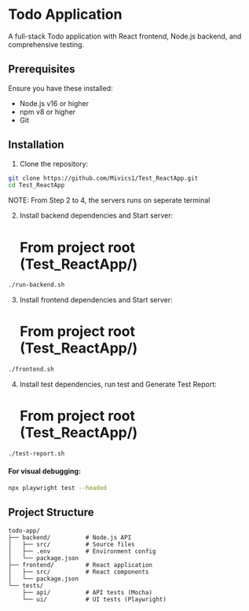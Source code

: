 # Todo Application

A full-stack Todo application with React frontend, Node.js backend, and comprehensive testing.

## Prerequisites

Ensure you have these installed:
- Node.js v16 or higher
- npm v8 or higher
- Git

## Installation

1. Clone the repository:
```bash
git clone https://github.com/Mivics1/Test_ReactApp.git
cd Test_ReactApp
```
NOTE: From Step 2 to 4, the servers runs on seperate terminal 

2. Install backend dependencies and Start server:
   # From project root (Test_ReactApp/)
```bash
./run-backend.sh
```

3. Install frontend dependencies and Start server:
   # From project root (Test_ReactApp/)
```bash
./frontend.sh
```

4. Install test dependencies, run test and Generate Test Report:
   # From project root (Test_ReactApp/)
```bash
./test-report.sh
```

#### For visual debugging:
```bash
npx playwright test --headed
```

## Project Structure
```
todo-app/
├── backend/          # Node.js API
│   ├── src/          # Source files
│   ├── .env          # Environment config
│   └── package.json
├── frontend/         # React application
│   ├── src/          # React components
│   └── package.json
└── tests/
    ├── api/          # API tests (Mocha)
    └── ui/           # UI tests (Playwright)
```

